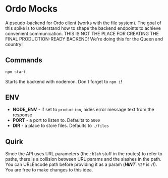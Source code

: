 # Ordo Mocks

A pseudo-backend for Ordo client (works with the file system). The goal of this spike is to understand how to shape the backend endpoints to achieve convenient communication. THIS IS NOT THE PLACE FOR CREATING THE FINAL PRODUCTION-READY BACKEND! We're doing this for the Queen and country!

## Commands

```sh
npm start
```

Starts the backend with nodemon. Don't forget to `npm i`!

## ENV

- **NODE_ENV** - if set to `production`, hides error message text from the response
- **PORT** - a port to listen to. Defaults to `5000`
- **DIR** - a place to store files. Defaults to `./files`

## Quirk

Since the API uses URL parameters (the `:blah` stuff in the routes) to refer to paths, there is a collision between URL params and the slashes in the path. You can URLEncode path before providing it as a param (**_HINT_**: `%2F` is `/`!). You are free to make changes to this idea.
